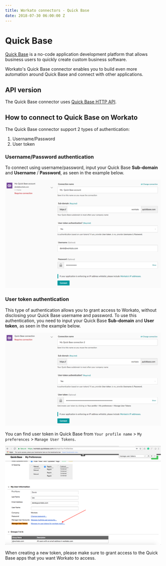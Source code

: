 ```yaml
---
title: Workato connectors - Quick Base
date: 2018-07-30 06:00:00 Z
---
```


# Quick Base
[Quick Base](https://www.quickbase.com/) is a no-code application development platform that allows business users to quickly create custom business software.

Workato's Quick Base connector enables you to build even more automation around Quick Base and connect with other applications.

## API version
The Quick Base connector uses [Quick Base HTTP API](https://help.quickbase.com/api-guide/index.html).

## How to connect to Quick Base on Workato
The Quick Base connector support 2 types of authentication:
1. Username/Password
2. User token

### Username/Password authentication
To connect using username/password, input your Quick Base **Sub-domain** and **Username** / **Password**, as seen in the example below.

![Authentication using username/password](/assets/images/connectors/quick-base/authentication-user-pass.png)

### User token authentication
This type of authentication allows you to grant access to Workato, without disclosing your Quick Base username and password. To use this authentication, you need to input your Quick Base **Sub-domain** and **User token**, as seen in the example below.

![Authentication using user token](/assets/images/connectors/quick-base/authentication-token.png)

You can find user token in Quick Base from `Your profile name` > `My preferences` > `Manage User Tokens`.

![Finding Quick Base user token](/assets/images/connectors/quick-base/user-token.png)

When creating a new token, please make sure to grant access to the Quick Base apps that you want Workato to access.
